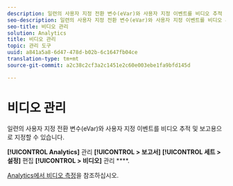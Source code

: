 ```yaml
---
description: 일련의 사용자 지정 전환 변수(eVar)와 사용자 지정 이벤트를 비디오 추적 및 보고용으로 지정할 수 있습니다.
seo-description: 일련의 사용자 지정 전환 변수(eVar)와 사용자 지정 이벤트를 비디오 추적 및 보고용으로 지정할 수 있습니다.
seo-title: 비디오 관리
solution: Analytics
title: 비디오 관리
topic: 관리 도구
uuid: a841a5a8-6d47-478d-b02b-6c1647fb04ce
translation-type: tm+mt
source-git-commit: a2c38c2cf3a2c1451e2c60e003ebe1fa9bfd145d

---
```



# 비디오 관리

일련의 사용자 지정 전환 변수(eVar)와 사용자 지정 이벤트를 비디오 추적 및 보고용으로 지정할 수 있습니다.

**[!UICONTROL Analytics]** 관리 **[!UICONTROL &gt; 보고서]** **[!UICONTROL 세트 &gt; 설정]** 편집 **[!UICONTROL &gt; 비디오]** 관리 ****.

[Analytics에서 비디오 측정](https://marketing.adobe.com/resources/help/en_US/sc/appmeasurement/video/index.html)을 참조하십시오.
